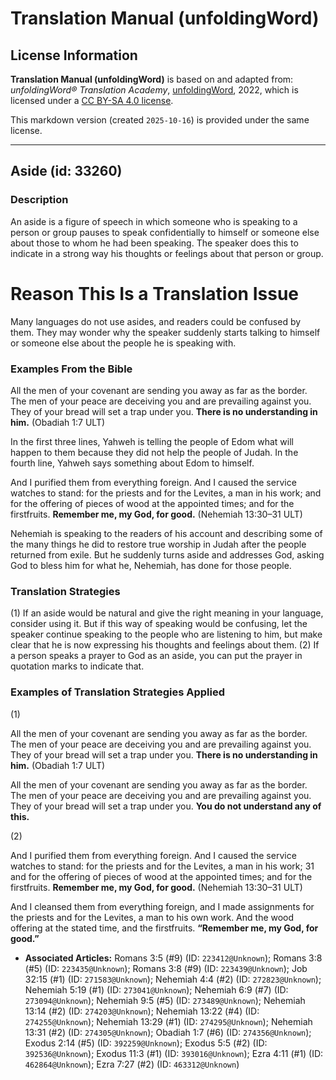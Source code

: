 # Translation Manual (unfoldingWord)

## License Information

**Translation Manual (unfoldingWord)** is based on and adapted from: _unfoldingWord® Translation Academy_, [unfoldingWord](https://unfoldingword.org/utw), 2022, which is licensed under a [CC BY-SA 4.0 license](https://creativecommons.org/licenses/by-sa/4.0/legalcode.en).

This markdown version (created `2025-10-16`) is provided under the same license.



--------------------------------

## Aside (id: 33260)

### Description

An aside is a figure of speech in which someone who is speaking to a person or group pauses to speak confidentially to himself or someone else about those to whom he had been speaking. The speaker does this to indicate in a strong way his thoughts or feelings about that person or group.

Reason This Is a Translation Issue
==================================

Many languages do not use asides, and readers could be confused by them. They may wonder why the speaker suddenly starts talking to himself or someone else about the people he is speaking with.

### Examples From the Bible

All the men of your covenant are sending you away as far as the border. The men of your peace are deceiving you and are prevailing against you. They of your bread will set a trap under you. **There is no understanding in him.** (Obadiah 1:7 ULT)

In the first three lines, Yahweh is telling the people of Edom what will happen to them because they did not help the people of Judah. In the fourth line, Yahweh says something about Edom to himself.

And I purified them from everything foreign. And I caused the service watches to stand: for the priests and for the Levites, a man in his work; and for the offering of pieces of wood at the appointed times; and for the firstfruits. **Remember me, my God, for good.** (Nehemiah 13:30–31 ULT)

Nehemiah is speaking to the readers of his account and describing some of the many things he did to restore true worship in Judah after the people returned from exile. But he suddenly turns aside and addresses God, asking God to bless him for what he, Nehemiah, has done for those people.

### Translation Strategies

(1\) If an aside would be natural and give the right meaning in your language, consider using it. But if this way of speaking would be confusing, let the speaker continue speaking to the people who are listening to him, but make clear that he is now expressing his thoughts and feelings about them. (2\) If a person speaks a prayer to God as an aside, you can put the prayer in quotation marks to indicate that.

### Examples of Translation Strategies Applied

(1\)

All the men of your covenant are sending you away as far as the border. The men of your peace are deceiving you and are prevailing against you. They of your bread will set a trap under you. **There is no understanding in him.** (Obadiah 1:7 ULT)

All the men of your covenant are sending you away as far as the border. The men of your peace are deceiving you and are prevailing against you. They of your bread will set a trap under you. **You do not understand any of this.**

(2\)

And I purified them from everything foreign. And I caused the service watches to stand: for the priests and for the Levites, a man in his work; 31 and for the offering of pieces of wood at the appointed times; and for the firstfruits. **Remember me, my God, for good.** (Nehemiah 13:30–31 ULT)

And I cleansed them from everything foreign, and I made assignments for the priests and for the Levites, a man to his own work. And the wood offering at the stated time, and the firstfruits. **“Remember me, my God, for good.”**

* **Associated Articles:** Romans 3:5 (#9) (ID: `223412@Unknown`); Romans 3:8 (#5) (ID: `223435@Unknown`); Romans 3:8 (#9) (ID: `223439@Unknown`); Job 32:15 (#1) (ID: `271583@Unknown`); Nehemiah 4:4 (#2) (ID: `272823@Unknown`); Nehemiah 5:19 (#1) (ID: `273041@Unknown`); Nehemiah 6:9 (#7) (ID: `273094@Unknown`); Nehemiah 9:5 (#5) (ID: `273489@Unknown`); Nehemiah 13:14 (#2) (ID: `274203@Unknown`); Nehemiah 13:22 (#4) (ID: `274255@Unknown`); Nehemiah 13:29 (#1) (ID: `274295@Unknown`); Nehemiah 13:31 (#2) (ID: `274305@Unknown`); Obadiah 1:7 (#6) (ID: `274356@Unknown`); Exodus 2:14 (#5) (ID: `392259@Unknown`); Exodus 5:5 (#2) (ID: `392536@Unknown`); Exodus 11:3 (#1) (ID: `393016@Unknown`); Ezra 4:11 (#1) (ID: `462864@Unknown`); Ezra 7:27 (#2) (ID: `463312@Unknown`)

